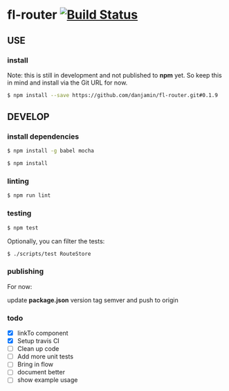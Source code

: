 # fl-router [![Build Status](https://travis-ci.org/danjamin/fl-router.svg)](https://travis-ci.org/danjamin/fl-router)

## USE

### install

Note: this is still in development and not published to **npm** yet.
      So keep this in mind and install via the Git URL for now.

```sh
$ npm install --save https://github.com/danjamin/fl-router.git#0.1.9
```


## DEVELOP

### install dependencies

```sh
$ npm install -g babel mocha
```

```sh
$ npm install
```

### linting

```sh
$ npm run lint
```

### testing

```sh
$ npm test
```

Optionally, you can filter the tests:

```sh
$ ./scripts/test RouteStore
```

### publishing

For now:

update **package.json** version
tag semver and push to origin


### todo

- [x] linkTo component
- [x] Setup travis CI
- [ ] Clean up code
- [ ] Add more unit tests
- [ ] Bring in flow
- [ ] document better
- [ ] show example usage
